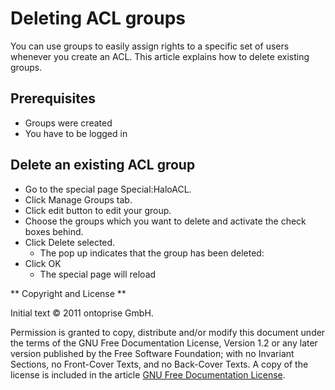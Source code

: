 # Deleting ACL groups

You can use groups to easily assign rights to a specific set of users whenever you create an ACL. This article explains how to delete existing groups. 

## Prerequisites

* Groups were created
* You have to be logged in 

## Delete an existing ACL group

* Go to the special page Special:HaloACL.
* Click Manage Groups tab.
* Click edit button to edit your group.
* Choose the groups which you want to delete and activate the check boxes behind.
* Click Delete selected.
    * The pop up indicates that the group has been deleted:
* Click OK
    * The special page will reload

** Copyright and License **

Initial text © 2011 ontoprise GmbH.

Permission is granted to copy, distribute and/or modify this document under the terms of the GNU Free Documentation License, Version 1.2 or any later version published by the Free Software Foundation; with no Invariant Sections, no Front-Cover Texts, and no Back-Cover Texts. A copy of the license is included in the article [GNU Free Documentation License](http://www.gnu.org/licenses/fdl.html).
